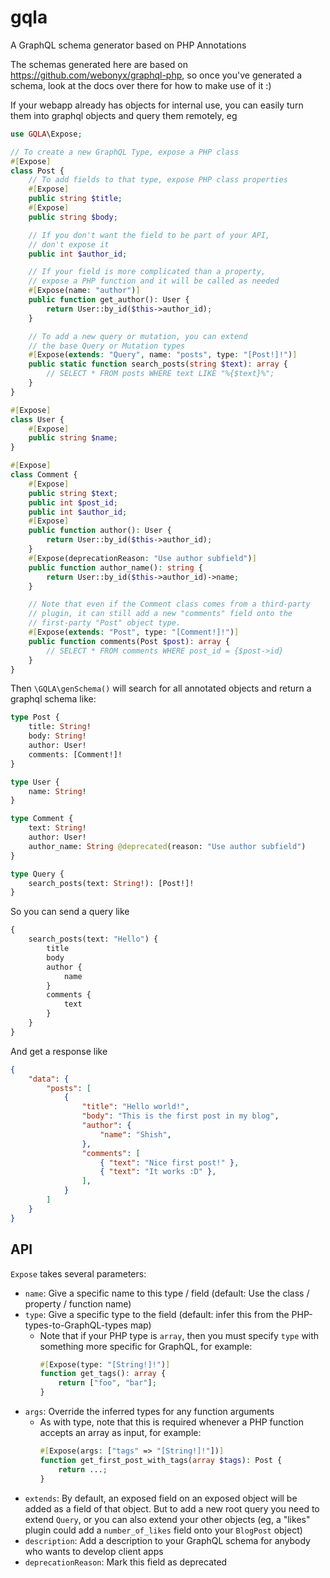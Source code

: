 # gqla
A GraphQL schema generator based on PHP Annotations

The schemas generated here are based on https://github.com/webonyx/graphql-php,
so once you've generated a schema, look at the docs over there for how
to make use of it :)

If your webapp already has objects for internal use, you can easily turn
them into graphql objects and query them remotely, eg

```php
use GQLA\Expose;

// To create a new GraphQL Type, expose a PHP class
#[Expose]
class Post {
    // To add fields to that type, expose PHP class properties
    #[Expose]
    public string $title;
    #[Expose]
    public string $body;

    // If you don't want the field to be part of your API,
    // don't expose it
    public int $author_id;

    // If your field is more complicated than a property,
    // expose a PHP function and it will be called as needed
    #[Expose(name: "author")]
    public function get_author(): User {
        return User::by_id($this->author_id);
    }

    // To add a new query or mutation, you can extend
    // the base Query or Mutation types
    #[Expose(extends: "Query", name: "posts", type: "[Post!]!")]
    public static function search_posts(string $text): array {
        // SELECT * FROM posts WHERE text LIKE "%{$text}%";
    }
}

#[Expose]
class User {
    #[Expose]
    public string $name;
}

#[Expose]
class Comment {
    #[Expose]
    public string $text;
    public int $post_id;
    public int $author_id;
    #[Expose]
    public function author(): User {
        return User::by_id($this->author_id);
    }
    #[Expose(deprecationReason: "Use author subfield")]
    public function author_name(): string {
        return User::by_id($this->author_id)->name;
    }

    // Note that even if the Comment class comes from a third-party
    // plugin, it can still add a new "comments" field onto the
    // first-party "Post" object type.
    #[Expose(extends: "Post", type: "[Comment!]!")]
    public function comments(Post $post): array {
        // SELECT * FROM comments WHERE post_id = {$post->id}
    }
}
```

Then `\GQLA\genSchema()` will search for all annotated objects and
return a graphql schema like:

```graphql
type Post {
    title: String!
    body: String!
    author: User!
    comments: [Comment!]!
}

type User {
    name: String!
}

type Comment {
    text: String!
    author: User!
    author_name: String @deprecated(reason: "Use author subfield")
}

type Query {
    search_posts(text: String!): [Post!]!
}
```

So you can send a query like

```graphql
{
    search_posts(text: "Hello") {
        title
        body
        author {
            name
        }
        comments {
            text
        }
    }
}
```

And get a response like

```json
{
    "data": {
        "posts": [
            {
                "title": "Hello world!",
                "body": "This is the first post in my blog",
                "author": {
                    "name": "Shish",
                },
                "comments": [
                    { "text": "Nice first post!" },
                    { "text": "It works :D" },
                ],
            }
        ]
    }
}
```

## API

`Expose` takes several parameters:

- `name`: Give a specific name to this type / field
  (default: Use the class / property / function name)
- `type`: Give a specific type to the field
  (default: infer this from the PHP-types-to-GraphQL-types map)
  - Note that if your PHP type is `array`, then you must specify `type` with
    something more specific for GraphQL, for example:
    ```php
    #[Expose(type: "[String!]!")]
    function get_tags(): array {
        return ["foo", "bar"];
    }
    ```
- `args`: Override the inferred types for any function arguments
  - As with type, note that this is required whenever a PHP function
    accepts an array as input, for example:
    ```php
    #[Expose(args: ["tags" => "[String!]!"])]
    function get_first_post_with_tags(array $tags): Post {
        return ...;
    }
    ```
- `extends`: By default, an exposed field on an exposed object will be
  added as a field of that object. But to add a new root query you need
  to extend `Query`, or you can also extend your other objects (eg, a
  "likes" plugin could add a `number_of_likes` field onto your `BlogPost`
  object)
- `description`: Add a description to your GraphQL schema for anybody
  who wants to develop client apps
- `deprecationReason`: Mark this field as deprecated

